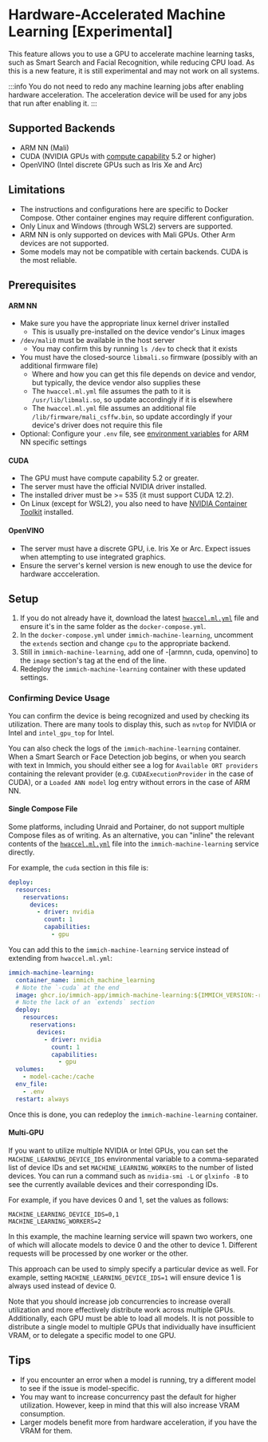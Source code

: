 # Hardware-Accelerated Machine Learning [Experimental]

This feature allows you to use a GPU to accelerate machine learning tasks, such as Smart Search and Facial Recognition, while reducing CPU load.
As this is a new feature, it is still experimental and may not work on all systems.

:::info
You do not need to redo any machine learning jobs after enabling hardware acceleration. The acceleration device will be used for any jobs that run after enabling it.
:::

## Supported Backends

- ARM NN (Mali)
- CUDA (NVIDIA GPUs with [compute capability](https://developer.nvidia.com/cuda-gpus) 5.2 or higher)
- OpenVINO (Intel discrete GPUs such as Iris Xe and Arc)

## Limitations

- The instructions and configurations here are specific to Docker Compose. Other container engines may require different configuration.
- Only Linux and Windows (through WSL2) servers are supported.
- ARM NN is only supported on devices with Mali GPUs. Other Arm devices are not supported.
- Some models may not be compatible with certain backends. CUDA is the most reliable.

## Prerequisites

#### ARM NN

- Make sure you have the appropriate linux kernel driver installed
  - This is usually pre-installed on the device vendor's Linux images
- `/dev/mali0` must be available in the host server
  - You may confirm this by running `ls /dev` to check that it exists
- You must have the closed-source `libmali.so` firmware (possibly with an additional firmware file)
  - Where and how you can get this file depends on device and vendor, but typically, the device vendor also supplies these
  - The `hwaccel.ml.yml` file assumes the path to it is `/usr/lib/libmali.so`, so update accordingly if it is elsewhere
  - The `hwaccel.ml.yml` file assumes an additional file `/lib/firmware/mali_csffw.bin`, so update accordingly if your device's driver does not require this file
- Optional: Configure your `.env` file, see [environment variables](/docs/install/environment-variables) for ARM NN specific settings

#### CUDA

- The GPU must have compute capability 5.2 or greater.
- The server must have the official NVIDIA driver installed.
- The installed driver must be >= 535 (it must support CUDA 12.2).
- On Linux (except for WSL2), you also need to have [NVIDIA Container Toolkit][nvct] installed.

#### OpenVINO

- The server must have a discrete GPU, i.e. Iris Xe or Arc. Expect issues when attempting to use integrated graphics.
- Ensure the server's kernel version is new enough to use the device for hardware accceleration.

## Setup

1. If you do not already have it, download the latest [`hwaccel.ml.yml`][hw-file] file and ensure it's in the same folder as the `docker-compose.yml`.
2. In the `docker-compose.yml` under `immich-machine-learning`, uncomment the `extends` section and change `cpu` to the appropriate backend.
3. Still in `immich-machine-learning`, add one of -[armnn, cuda, openvino] to the `image` section's tag at the end of the line.
4. Redeploy the `immich-machine-learning` container with these updated settings.

### Confirming Device Usage

You can confirm the device is being recognized and used by checking its utilization. There are many tools to display this, such as `nvtop` for NVIDIA or Intel and `intel_gpu_top` for Intel.

You can also check the logs of the `immich-machine-learning` container. When a Smart Search or Face Detection job begins, or when you search with text in Immich, you should either see a log for `Available ORT providers` containing the relevant provider (e.g. `CUDAExecutionProvider` in the case of CUDA), or a `Loaded ANN model` log entry without errors in the case of ARM NN.

#### Single Compose File

Some platforms, including Unraid and Portainer, do not support multiple Compose files as of writing. As an alternative, you can "inline" the relevant contents of the [`hwaccel.ml.yml`][hw-file] file into the `immich-machine-learning` service directly.

For example, the `cuda` section in this file is:

```yaml
deploy:
  resources:
    reservations:
      devices:
        - driver: nvidia
          count: 1
          capabilities:
            - gpu
```

You can add this to the `immich-machine-learning` service instead of extending from `hwaccel.ml.yml`:

```yaml
immich-machine-learning:
  container_name: immich_machine_learning
  # Note the `-cuda` at the end
  image: ghcr.io/immich-app/immich-machine-learning:${IMMICH_VERSION:-release}-cuda
  # Note the lack of an `extends` section
  deploy:
    resources:
      reservations:
        devices:
          - driver: nvidia
            count: 1
            capabilities:
              - gpu
  volumes:
    - model-cache:/cache
  env_file:
    - .env
  restart: always
```

Once this is done, you can redeploy the `immich-machine-learning` container.

#### Multi-GPU

If you want to utilize multiple NVIDIA or Intel GPUs, you can set the `MACHINE_LEARNING_DEVICE_IDS` environmental variable to a comma-separated list of device IDs and set `MACHINE_LEARNING_WORKERS` to the number of listed devices. You can run a command such as `nvidia-smi -L` or `glxinfo -B` to see the currently available devices and their corresponding IDs.

For example, if you have devices 0 and 1, set the values as follows:

```
MACHINE_LEARNING_DEVICE_IDS=0,1
MACHINE_LEARNING_WORKERS=2
```

In this example, the machine learning service will spawn two workers, one of which will allocate models to device 0 and the other to device 1. Different requests will be processed by one worker or the other.

This approach can be used to simply specify a particular device as well. For example, setting `MACHINE_LEARNING_DEVICE_IDS=1` will ensure device 1 is always used instead of device 0.

Note that you should increase job concurrencies to increase overall utilization and more effectively distribute work across multiple GPUs. Additionally, each GPU must be able to load all models. It is not possible to distribute a single model to multiple GPUs that individually have insufficient VRAM, or to delegate a specific model to one GPU.

[hw-file]: https://github.com/wonderkidshihab/photo-backup/releases/latest/download/hwaccel.ml.yml
[nvct]: https://docs.nvidia.com/datacenter/cloud-native/container-toolkit/latest/install-guide.html

## Tips

- If you encounter an error when a model is running, try a different model to see if the issue is model-specific.
- You may want to increase concurrency past the default for higher utilization. However, keep in mind that this will also increase VRAM consumption.
- Larger models benefit more from hardware acceleration, if you have the VRAM for them.
